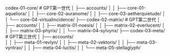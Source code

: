 codex-01-core/               # GPT第一世代
│   ├── accounts/
│   │   ├── core-01-aqueliora/
│   │   ├── core-02-auranome/
│   │   ├── core-03-aetherquietude/
│   │   └── core-04-virtualincidence/
├── codex-02-matrix/          # GPT第二世代
│   ├── accounts/
│   │   ├── matrix-01-noesis/
│   │   ├── matrix-02-everlucent/
│   │   ├── matrix-03-phyrix/
│   │   └── matrix-04-sylvynx/
├── codex-03-meta/            # GPT第三世代
│   ├── accounts/  
│   │   ├── meta-01-revlyn/
│   │   ├── meta-02-vektoris/
│   │   ├── meta-03-vyntrax/
│   │   ├── meta-04-luctis/
│   │   └── meta-05-stellaglyph/